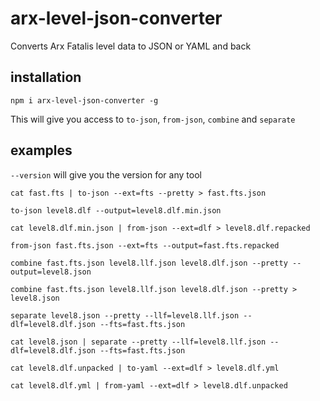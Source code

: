 # arx-level-json-converter

Converts Arx Fatalis level data to JSON or YAML and back

## installation

`npm i arx-level-json-converter -g`

This will give you access to `to-json`, `from-json`, `combine` and `separate`

## examples

`--version` will give you the version for any tool

`cat fast.fts | to-json --ext=fts --pretty > fast.fts.json`

`to-json level8.dlf --output=level8.dlf.min.json`

`cat level8.dlf.min.json | from-json --ext=dlf > level8.dlf.repacked`

`from-json fast.fts.json --ext=fts --output=fast.fts.repacked`

`combine fast.fts.json level8.llf.json level8.dlf.json --pretty --output=level8.json`

`combine fast.fts.json level8.llf.json level8.dlf.json --pretty > level8.json`

`separate level8.json --pretty --llf=level8.llf.json --dlf=level8.dlf.json --fts=fast.fts.json`

`cat level8.json | separate --pretty --llf=level8.llf.json --dlf=level8.dlf.json --fts=fast.fts.json`

`cat level8.dlf.unpacked | to-yaml --ext=dlf > level8.dlf.yml`

`cat level8.dlf.yml | from-yaml --ext=dlf > level8.dlf.unpacked`
